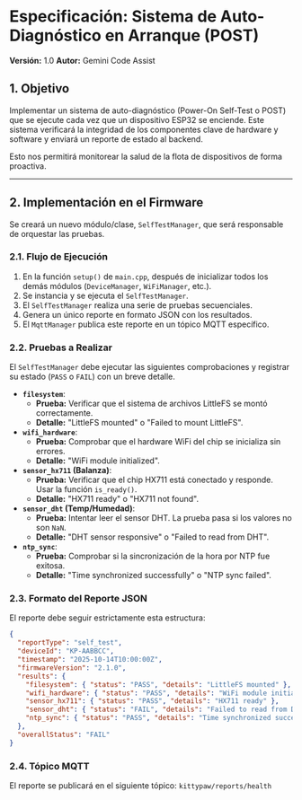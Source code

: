 # Especificación: Sistema de Auto-Diagnóstico en Arranque (POST)

**Versión:** 1.0
**Autor:** Gemini Code Assist

## 1. Objetivo

Implementar un sistema de auto-diagnóstico (Power-On Self-Test o POST) que se ejecute cada vez que un dispositivo ESP32 se enciende. Este sistema verificará la integridad de los componentes clave de hardware y software y enviará un reporte de estado al backend.

Esto nos permitirá monitorear la salud de la flota de dispositivos de forma proactiva.

---

## 2. Implementación en el Firmware

Se creará un nuevo módulo/clase, `SelfTestManager`, que será responsable de orquestar las pruebas.

### 2.1. Flujo de Ejecución

1.  En la función `setup()` de `main.cpp`, después de inicializar todos los demás módulos (`DeviceManager`, `WiFiManager`, etc.).
2.  Se instancia y se ejecuta el `SelfTestManager`.
3.  El `SelfTestManager` realiza una serie de pruebas secuenciales.
4.  Genera un único reporte en formato JSON con los resultados.
5.  El `MqttManager` publica este reporte en un tópico MQTT específico.

### 2.2. Pruebas a Realizar

El `SelfTestManager` debe ejecutar las siguientes comprobaciones y registrar su estado (`PASS` o `FAIL`) con un breve detalle.

*   **`filesystem`**:
    *   **Prueba:** Verificar que el sistema de archivos LittleFS se montó correctamente.
    *   **Detalle:** "LittleFS mounted" o "Failed to mount LittleFS".
*   **`wifi_hardware`**:
    *   **Prueba:** Comprobar que el hardware WiFi del chip se inicializa sin errores.
    *   **Detalle:** "WiFi module initialized".
*   **`sensor_hx711` (Balanza)**:
    *   **Prueba:** Verificar que el chip HX711 está conectado y responde. Usar la función `is_ready()`.
    *   **Detalle:** "HX711 ready" o "HX711 not found".
*   **`sensor_dht` (Temp/Humedad)**:
    *   **Prueba:** Intentar leer el sensor DHT. La prueba pasa si los valores no son `NaN`.
    *   **Detalle:** "DHT sensor responsive" o "Failed to read from DHT".
*   **`ntp_sync`**:
    *   **Prueba:** Comprobar si la sincronización de la hora por NTP fue exitosa.
    *   **Detalle:** "Time synchronized successfully" o "NTP sync failed".

### 2.3. Formato del Reporte JSON

El reporte debe seguir estrictamente esta estructura:

```json
{
  "reportType": "self_test",
  "deviceId": "KP-AABBCC",
  "timestamp": "2025-10-14T10:00:00Z",
  "firmwareVersion": "2.1.0",
  "results": {
    "filesystem": { "status": "PASS", "details": "LittleFS mounted" },
    "wifi_hardware": { "status": "PASS", "details": "WiFi module initialized" },
    "sensor_hx711": { "status": "PASS", "details": "HX711 ready" },
    "sensor_dht": { "status": "FAIL", "details": "Failed to read from DHT" },
    "ntp_sync": { "status": "PASS", "details": "Time synchronized successfully" }
  },
  "overallStatus": "FAIL"
}
```

### 2.4. Tópico MQTT

El reporte se publicará en el siguiente tópico: `kittypaw/reports/health`
